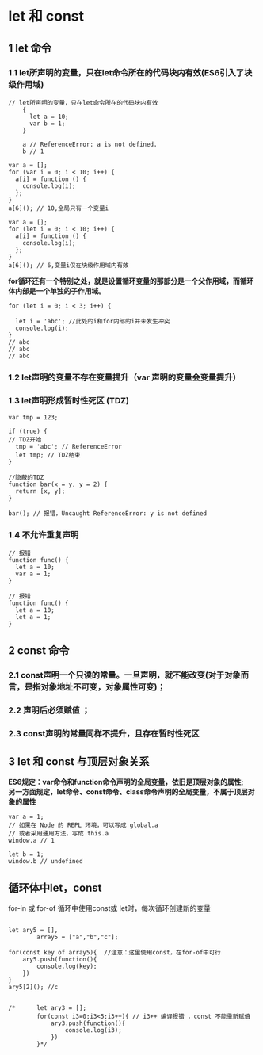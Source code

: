 # let 和 const

## 1 let 命令 

### 1.1 let所声明的变量，只在let命令所在的代码块内有效(ES6引入了块级作用域)   

```
// let所声明的变量，只在let命令所在的代码块内有效
	{
	  let a = 10;
	  var b = 1;
	}

	a // ReferenceError: a is not defined.
	b // 1
```

```
var a = [];
for (var i = 0; i < 10; i++) {
  a[i] = function () {
    console.log(i);
  };
}
a[6](); // 10,全局只有一个变量i
```

```
var a = [];
for (let i = 0; i < 10; i++) {
  a[i] = function () {
    console.log(i);
  };
}
a[6](); // 6,变量i仅在块级作用域内有效
```

**for循环还有一个特别之处，就是设置循环变量的那部分是一个父作用域，而循环体内部是一个单独的子作用域。**   

```
for (let i = 0; i < 3; i++) {
  
  let i = 'abc'; //此处的i和for内部的i并未发生冲突
  console.log(i);
}
// abc
// abc
// abc
```

### 1.2 let声明的变量不存在变量提升（var 声明的变量会变量提升）

### 1.3 let声明形成暂时性死区 (TDZ)
```
var tmp = 123;

if (true) {
// TDZ开始
  tmp = 'abc'; // ReferenceError
  let tmp; // TDZ结束
}
``` 
```
//隐蔽的TDZ
function bar(x = y, y = 2) {
  return [x, y];
}

bar(); // 报错，Uncaught ReferenceError: y is not defined  
```  

### 1.4 不允许重复声明 
```
// 报错
function func() {
  let a = 10;
  var a = 1;
}

// 报错
function func() {
  let a = 10;
  let a = 1;
}
```

## 2 const 命令 

### 2.1 const声明一个只读的常量。一旦声明，就不能改变(对于对象而言，是指对象地址不可变，对象属性可变)； 
### 2.2 声明后必须赋值 ；   
### 2.3 const声明的常量同样不提升，且存在暂时性死区  

## 3 let 和 const 与顶层对象关系

**ES6规定：var命令和function命令声明的全局变量，依旧是顶层对象的属性;    
另一方面规定，let命令、const命令、class命令声明的全局变量，不属于顶层对象的属性**

```
var a = 1;
// 如果在 Node 的 REPL 环境，可以写成 global.a
// 或者采用通用方法，写成 this.a
window.a // 1

let b = 1;
window.b // undefined
```

## 循环体中let，const
 for-in 或 for-of 循环中使用const或 let时，每次循环创建新的变量
 
```

let ary5 = [],
        array5 = ["a","b","c"];

for(const key of array5){  //注意：这里使用const，在for-of中可行
    ary5.push(function(){
        console.log(key);
    })
}
ary5[2](); //c


/*		let ary3 = [];
		for(const i3=0;i3<5;i3++){ // i3++ 编译报错 ，const 不能重新赋值
			ary3.push(function(){
				console.log(i3);
			})
		}*/
```






